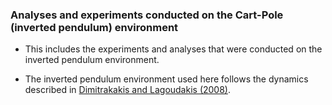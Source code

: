 ### Analyses and experiments conducted on the Cart-Pole (inverted pendulum) environment

- This includes the experiments and analyses that were conducted on the inverted pendulum environment.

- The inverted pendulum environment used here follows the dynamics described in [Dimitrakakis and Lagoudakis (2008)](https://link.springer.com/article/10.1007/s10994-008-5069-3).
